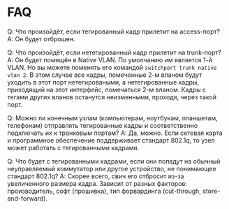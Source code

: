 # FAQ

Q: Что произойдёт, если тегированный кадр прилетит на access-порт? A: Он будет отброшен.

Q: Что произойдёт, если нетегированный кадр прилетит на trunk-порт? A: Он будет помещён в Native VLAN. По умолчанию им является 1-й VLAN. Но вы можете поменять его командой `switchport trunk native vlan 2`. В этом случае все кадры, помеченные 2-м вланом будут уходить в этот порт нетегироваными, а нетегированные кадры, приходящий на этот интерфейс, помечаться 2-м вланом. Кадры с тегами других вланов останутся неизменными, проходя, через такой порт.

Q: Можно ли конечным узлам (компьютерам, ноутбукам, планшетам, телефонам) отправлять тегированные кадры и соответственно подключать их к транковым портам? A: Да, можно. Если сетевая карта и программное обеспечение поддерживает стандарт 802.1q, то узел может работать с тегированными кадрами.

Q: Что будет с тегированными кадрами, если они попадут на обычный неуправляемый коммутатор или другое устройство, не понимающее стандарт 802.1q? A: Скорее всего, свич его отбросит из-за увеличенного размера кадра. Зависит от разных факторов: производитель, софт (прошивка), тип форвардинга (cut-through, store-and-forward).
